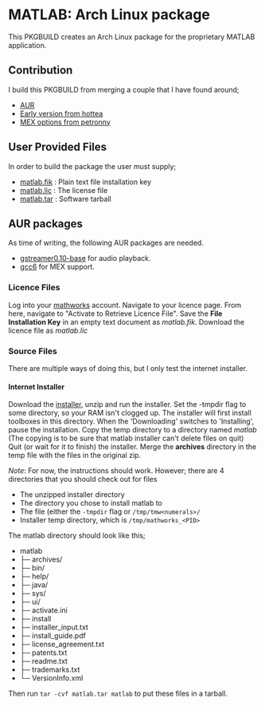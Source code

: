 # MATLAB: Arch Linux package

This PKGBUILD creates an Arch Linux package for the proprietary MATLAB application.

## Contribution

I build this PKGBUILD from merging a couple that I have found around;

* [AUR](https://aur.archlinux.org/packages/matlab/)
* [Early version from hottea](https://gist.github.com/hubutui/612a10a2a20c7bf6a7e3744f6ac27e5e)
* [MEX options from petronny](https://github.com/petronny/matlab)

## User Provided Files

In order to build the package the user must supply;

* [matlab.fik](#licence-files) : Plain text file installation key
* [matlab.lic](#licence-files) : The license file
* [matlab.tar](#source-files) : Software tarball

## AUR packages

As time of writing, the following AUR packages are needed.

* [gstreamer0.10-base](https://aur.archlinux.org/packages/gstreamer0.10-base/) for audio playback.
* [gcc6](https://aur.archlinux.org/packages/gcc6/) for MEX support.

### Licence Files

Log into your [mathworks](https://mathworks.com/mwaccount/) account.
Navigate to your licence page.
From here, navigate to "Activate to Retrieve Licence File".
Save the **File Installation Key** in an empty text document as *matlab.fik*.
Download the licence file as *matlab.lic*

### Source Files

There are multiple ways of doing this, but I only test the internet installer.

#### Internet Installer

Download the [installer](https://www.mathworks.com/downloads/web_downloads/?s_iid=hp_ff_t_downloads),
unzip and run the installer.
Set the -tmpdir flag to some directory, so your RAM isn't clogged up.
The installer will first install toolboxes in this directory.
When the 'Downloading' switches to 'Installing', pause the installation.
Copy the temp directory to a directory named *matlab*
(The copying is to be sure that matlab installer can't delete files on quit)
Quit (or wait for it to finish) the installer.
Merge the **archives** directory in the temp file with the files in the original zip.

*Note*: For now, the instructions should work.
However; there are 4 directories that you should check out for files

* The unzipped installer directory
* The directory you chose to install matlab to
* The file (either the `-tmpdir` flag or `/tmp/tmw<numerals>/`
* Installer temp directory, which is `/tmp/mathworks_<PID>`

The matlab directory should look like this;

* matlab
* ├─ archives/
* ├─ bin/
* ├─ help/
* ├─ java/
* ├─ sys/
* ├─ ui/
* ├─ activate.ini
* ├─ install
* ├─ installer_input.txt
* ├─ install_guide.pdf
* ├─ license_agreement.txt
* ├─ patents.txt
* ├─ readme.txt
* ├─ trademarks.txt
* └─ VersionInfo.xml

Then run `tar -cvf matlab.tar matlab` to put these files in a tarball.
